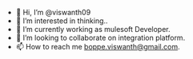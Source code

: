 - 👋 Hi, I’m @viswanth09
- 👀 I’m interested in thinking..
- 🌱 I’m currently working as mulesoft Developer.
- 💞️ I’m looking to collaborate on integration platform.
- 📫 How to reach me boppe.viswanth@gmail.com.

<!---
viswanth09/viswanth09 is a ✨ special ✨ repository because its `README.md` (this file) appears on your GitHub profile.
You can click the Preview link to take a look at your changes.
--->
